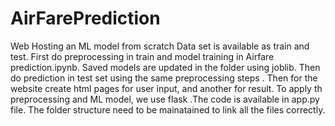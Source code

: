 # AirFarePrediction
Web Hosting an ML model from scratch
Data set is available as train and test. First do preprocessing in train and model training 
in Airfare prediction.ipynb. Saved models  are updated in the folder using joblib. Then do prediction in test set using the 
same preprocessing steps . Then for the website create html pages for user input, and another for result. To apply th preprocessing and 
ML model, we use flask .The code is available in app.py file. The folder structure need to be mainatained to link all the files 
correctly.
